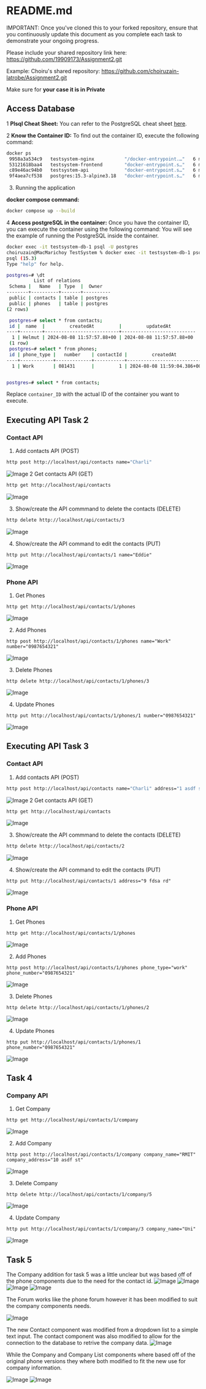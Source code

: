 # README.md

IMPORTANT: Once you've cloned this to your forked repository, ensure that you continuously update this document as you complete each task to demonstrate your ongoing progress.

Please include your shared repository link here: https://github.com/19909173/Assignment2.git

Example:
Choiru's shared repository: https://github.com/choiruzain-latrobe/Assignment2.git


Make sure for **your case it is in Private**
## Access Database
1 **Plsql Cheat Sheet:**
You can refer to the PostgreSQL cheat sheet [here](https://www.postgresqltutorial.com/postgresql-cheat-sheet/).

2 **Know the Container ID:**
To find out the container ID, execute the following command:
   ```bash
   docker ps
    9958a3a534c9   testsystem-nginx           "/docker-entrypoint.…"   6 minutes ago   Up 6 minutes   0.0.0.0:80->80/tcp   testsystem-nginx-1
    53121618baa4   testsystem-frontend        "docker-entrypoint.s…"   6 minutes ago   Up 6 minutes   3000/tcp             testsystem-frontend-1
    c89e46ac94b0   testsystem-api             "docker-entrypoint.s…"   6 minutes ago   Up 6 minutes   5000/tcp             testsystem-api-1
    9f4aea7cf538   postgres:15.3-alpine3.18   "docker-entrypoint.s…"   6 minutes ago   Up 6 minutes   5432/tcp             testsystem-db-1
   ```
3. Running the application

**docker compose command:**
   ```bash
   docker compose up --build
   ```

4 **Access postgreSQL in the container:**
Once you have the container ID, you can execute the container using the following command:
You will see the example of running the PostgreSQL inside the container.
   ```bash
   docker exec -it testsystem-db-1 psql -U postgres
   choiruzain@MacMarichoy TestSystem % docker exec -it testsystem-db-1 psql -U postgres                                       
   psql (15.3)
   Type "help" for help.
   
   postgres=# \dt
             List of relations
    Schema |   Name   | Type  |  Owner   
   --------+----------+-------+----------
    public | contacts | table | postgres
    public | phones   | table | postgres
   (2 rows)
  
    postgres=# select * from contacts;
    id |  name  |         createdAt         |         updatedAt         
   ----+--------+---------------------------+---------------------------
     1 | Helmut | 2024-08-08 11:57:57.88+00 | 2024-08-08 11:57:57.88+00
    (1 row)
    postgres=# select * from phones;
    id | phone_type |   number    | contactId |         createdAt          |         updatedAt          
   ----+------------+-------------+-----------+----------------------------+----------------------------
     1 | Work       | 081431      |         1 | 2024-08-08 11:59:04.386+00 | 2024-08-08 11:59:04.386+00


postgres=# select * from contacts;
   ```
Replace `container_ID` with the actual ID of the container you want to execute.

## Executing API Task 2

### Contact API


1. Add contacts API  (POST)
```bash
http post http://localhost/api/contacts name="Charli"
```
![Image](images/contactspost.png)
2 Get contacts API  (GET)

```bash
http get http://localhost/api/contacts
```

![Image](images/contactsget.png)

3. Show/create the API commmand to delete the contacts (DELETE)

```bash
http delete http://localhost/api/contacts/3
```
![Image](images/contactsdelete.png)

4. Show/create the API command to edit the contacts (PUT)
```
http put http://localhost/api/contacts/1 name="Eddie"
```
![Image](images/contactsput.png)

### Phone API
1. Get Phones 
```
http get http://localhost/api/contacts/1/phones
```
![Image](images/phoneget.png)

2. Add Phones 
```
http post http://localhost/api/contacts/1/phones name="Work" number="0987654321"
```
![Image](images/phonepost.png)

3. Delete Phones 
```
http delete http://localhost/api/contacts/1/phones/3
```
![Image](images/phonedelete.png)

4. Update Phones 
```
http put http://localhost/api/contacts/1/phones/1 number="0987654321"
```
![Image](images/phoneput.png)


## Executing API Task 3

### Contact API


1. Add contacts API  (POST)
```bash
http post http://localhost/api/contacts name="Charli" address="1 asdf st"
```
![Image](images/contactspost3.png)
2 Get contacts API  (GET)

```bash
http get http://localhost/api/contacts
```

![Image](images/contactsget3.png)

3. Show/create the API commmand to delete the contacts (DELETE)

```bash
http delete http://localhost/api/contacts/2
```
![Image](images/contactsdelete3.png)

4. Show/create the API command to edit the contacts (PUT)
```
http put http://localhost/api/contacts/1 address="9 fdsa rd"
```
![Image](images/contactsput3.png)

### Phone API
1. Get Phones 
```
http get http://localhost/api/contacts/1/phones
```
![Image](images/phoneget3.png)

2. Add Phones 
```
http post http://localhost/api/contacts/1/phones phone_type="work" phone_number="0987654321"
```
![Image](images/phonepost3.png)

3. Delete Phones 
```
http delete http://localhost/api/contacts/1/phones/2
```
![Image](images/phonedelete3.png)

4. Update Phones 
```
http put http://localhost/api/contacts/1/phones/1 phone_number="0987654321"
```
![Image](images/phoneput3.png)

## Task 4
### Company API
1. Get Company
```
http get http://localhost/api/contacts/1/company
```
![Image](images/companyget.png)

2. Add Company
```
http post http://localhost/api/contacts/1/company company_name="RMIT" company_address="10 asdf st"

```
![Image](images/companypost.png)

3. Delete Company 
```
http delete http://localhost/api/contacts/1/company/5
```
![Image](images/companydelete.png)

4. Update Company
```
http put http://localhost/api/contacts/1/company/3 company_name="Uni"
```
![Image](images/companyput.png)

## Task 5
The Company addition for task 5 was a little unclear but was based off of the phone components due to the need for the contact id.
![Image](images/task5base.png)
![Image](images/task5deleted.png)
![Image](images/task5new.png)
![Image](images/task5new2.png)

The Forum works like the phone forum however it has been modified to suit the company components needs.

![Image](images/task5component.png)

The new Contact component was modified from a dropdown list to a simple text input.
The contact component was also modified to allow for the connection to the database to retrive the company data.
![Image](images/contactcomponet.png)

While the Company and Company List components where based off of the original phone versions they where both modified to fit the new use for company information.

![Image](images/company.png)
![Image](images/companylist.png)